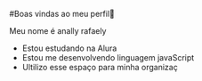 #Boas vindas ao meu perfil💙

Meu nome é anally rafaely 

- Estou estudando na Alura
- Estou me desenvolvendo linguagem javaScript
- Ultilizo esse espaço para minha organizaç
